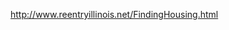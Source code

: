 http://www.reentryillinois.net/FindingHousing.html

[additional barriers for those trying to use public housing or section 8]: http://john.fallon.tripod.com/public_housing.html
[City of Chicago Affordable Housing]: http://www.cityofchicago.org/city/en/depts/dcd/supp_info/affordable_rentalhousingresourcelist.html
[ILHousingSearch.ORG]: http://ilhousingsearch.org/
[Direct2Housing.org]: http://direct2housing.org/
[IllinoisWorkNet.com]: http://www.illinoisworknet.com/vos_portal/residents/en/Services/Ex_Offender_Services/

